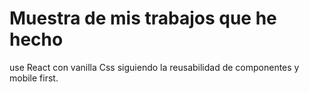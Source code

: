 # Muestra de mis trabajos que he hecho

use React con vanilla Css siguiendo la reusabilidad de componentes y mobile first.
